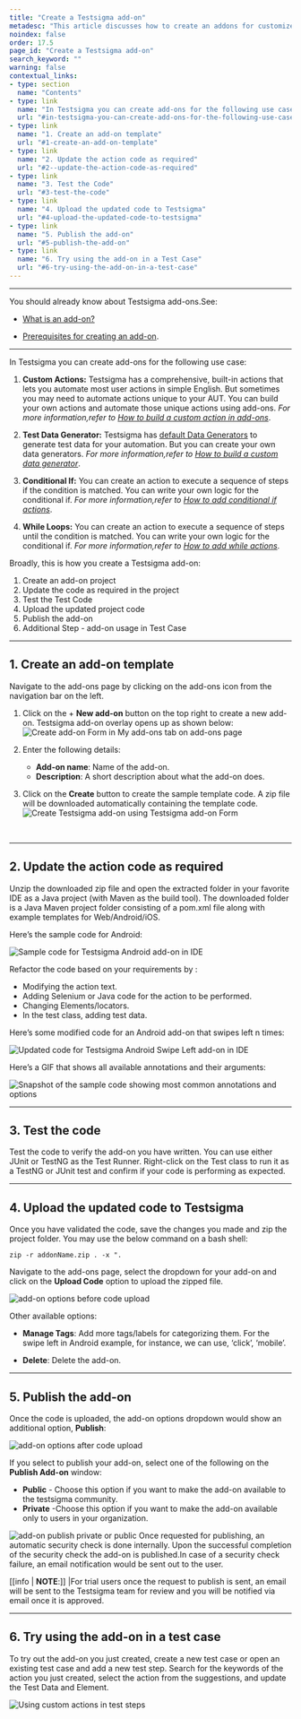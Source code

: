 ```yaml
---
title: "Create a Testsigma add-on"
metadesc: "This article discusses how to create an addons for customized actions in Testsigma application | Creating addons will boost your Test Automation"
noindex: false
order: 17.5
page_id: "Create a Testsigma add-on"
search_keyword: ""
warning: false
contextual_links:
- type: section
  name: "Contents"
- type: link
  name: "In Testsigma you can create add-ons for the following use case"
  url: "#in-testsigma-you-can-create-add-ons-for-the-following-use-case"
- type: link
  name: "1. Create an add-on template"
  url: "#1-create-an-add-on-template"
- type: link
  name: "2. Update the action code as required"
  url: "#2--update-the-action-code-as-required"
- type: link
  name: "3. Test the Code"
  url: "#3-test-the-code"
- type: link
  name: "4. Upload the updated code to Testsigma"
  url: "#4-upload-the-updated-code-to-testsigma"
- type: link
  name: "5. Publish the add-on"
  url: "#5-publish-the-add-on"
- type: link
  name: "6. Try using the add-on in a Test Case"
  url: "#6-try-using-the-add-on-in-a-test-case"
---
```


---

You should already know about Testsigma add-ons.See: 

* [What is an add-on?](https://testsigma.com/docs/addons/what-is-an-addon/)

* [Prerequisites for creating an add-on](https://testsigma.com/docs/addons/pre-requisite-to-create-addon/).


---
In Testsigma you can create add-ons for the following use case:

  1. **Custom Actions:** Testsigma has a comprehensive, built-in actions that lets you automate most user actions in simple English. But sometimes you may need to automate actions unique to your AUT. You can build your own actions and automate those unique actions using add-ons. *For more information,refer to [How to build a custom action in add-ons](https://testsigma.com/tutorials/addons/how-create-addons-actions/)*.

  2. **Test Data Generator:** Testsigma has [default Data Generators](https://testsigma.com/docs/test-data/data-generators/default-list/) to generate test data for your automation. But you can create your own data generators. *For more information,refer to [How to build a custom data generator](https://testsigma.com/tutorials/addons/how-create-addons-test-data-generators/)*.

  3. **Conditional If:** You can create an action to execute a sequence of steps if the condition is matched. You can write your own logic for the conditional if. *For more information,refer to [How to add conditional if actions](https://testsigma.com/tutorials/addons/how-create-addons-conditional-if/)*. 

  4. **While Loops:** You can create an action to execute a sequence of steps until the condition is matched. You can write your own logic for the conditional if. *For more information,refer to [How to add while actions](https://testsigma.com/tutorials/addons/how-create-addons-while-loops/)*. 

  Broadly, this is how you create a Testsigma add-on:

  1. Create an add-on project
  2. Update the code as required in the project
  3. Test the Test Code
  4. Upload the updated project code
  5. Publish the add-on
  6. Additional Step - add-on usage in Test Case

---

## **1.** **Create an add-on template**

 Navigate to the add-ons page by clicking on the add-ons icon from the navigation bar on the left.


   1. Click on the + **New add-on** button on the top right to create a new add-on. Testsigma add-on overlay opens up as shown below:
      ![Create add-on Form in My add-ons tab on add-ons page](https://s3.amazonaws.com/static-docs.testsigma.com/new_images/addons/create/addon-create-updated-screenshot.png)

   2. Enter the following details:
    <br>
       * **Add-on name**: Name of the add-on.<br>
       * **Description**: A short description about what the add-on does.

   3. Click on the **Create** button to create the sample template code. A zip file will be downloaded automatically containing the template code.
    ![Create Testsigma add-on using Testsigma add-on Form](https://s3.amazonaws.com/static-docs.testsigma.com/new_images/addons/create/addon-create-gif.gif)

&emsp;

---
## **2.**  **Update the action code as required**

Unzip the downloaded zip file and open the extracted folder in your favorite IDE as a Java project (with Maven as the build tool). The downloaded folder is a Java Maven project folder 
consisting of a pom.xml file along with example templates for Web/Android/iOS.

Here’s the sample code for Android:

![Sample code for Testsigma Android add-on in IDE](https://docs.testsigma.com/images/create/addon-sample-code-android.png)


Refactor the code based on your requirements by :
  * Modifying the action text.
  * Adding Selenium or Java code for the action to be performed.
  * Changing Elements/locators.
  * In the test class, adding test data.

Here’s some modified code for an Android add-on that swipes left n times:


![Updated code for Testsigma Android Swipe Left add-on in IDE](https://docs.testsigma.com/images/create/addon-updated-code-swipe-left-android.png)

Here’s a GIF that shows all available annotations and their arguments:

![Snapshot of the sample code showing most common annotations and options](https://s3.amazonaws.com/static-docs.testsigma.com/new_images/projects/applications/Addonnew.gif)

---
## **3.** **Test the code**

Test the code to verify the add-on you have written. You can use either JUnit or TestNG as the Test Runner. Right-click on the Test class to run it as a TestNG or JUnit test and confirm if your code is performing as expected.

---
## **4.** **Upload the updated code to Testsigma**

Once you have validated the code, save the changes you made and zip the project folder. You may use the below command on a bash shell:

`zip -r addonName.zip . -x ".`

Navigate to the add-ons page, select the dropdown for your add-on and click on the **Upload Code** option to upload the zipped file.

![add-on options before code upload](https://docs.testsigma.com/images/create/addon-options-dropdown-before-upload.png)

Other available options:

* **Manage Tags**: Add more tags/labels for categorizing them. For the swipe left in Android example, for instance, we can use,  ‘click’, ‘mobile’.

* **Delete**: Delete the add-on.
&emsp;

---
## **5**. **Publish the add-on**

  Once the code is uploaded, the add-on options dropdown would show an additional option, **Publish**:

![add-on options after code upload](https://s3.amazonaws.com/static-docs.testsigma.com/new_images/addons/create/add-ons-1.png)

If you select to publish your add-on, select one of the following on the **Publish Add-on** window:

 * **Public** - Choose this option if you want to make the add-on available to the testsigma community.
 * **Private** -Choose this option if you want to make the add-on available only to users in your organization.

![add-on publish private or public](https://s3.amazonaws.com/static-docs.testsigma.com/new_images/addons/create/publish_addon.png)
Once requested for publishing, an automatic security check is done internally. Upon the successful completion of the security check the add-on is published.In case of a security check failure, an email notification would be sent out to the user.


[[info | **NOTE**:]]
|For trial users once the request to publish is sent, an email will be sent to the Testsigma team for review and you will be notified via email once it is approved.


---
## **6.** **Try using the add-on in a test case**

To try out the add-on you just created, create a new test case or open an existing test case and add a new test step. Search for the keywords of the action you just created, select the action from the suggestions, and update the Test Data and Element.

![Using custom actions in test steps](https://docs.testsigma.com/images/create/custom-addons-in-test-steps.png)


